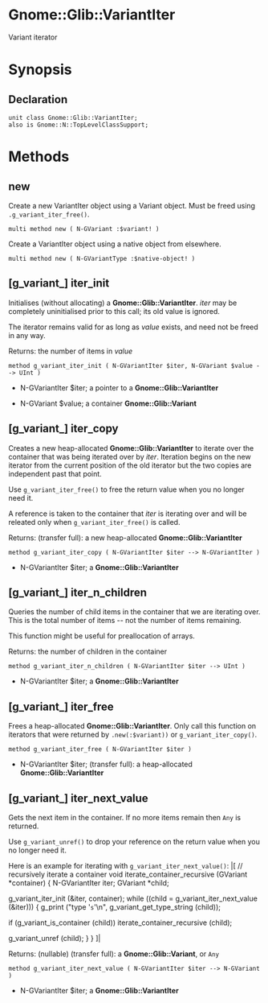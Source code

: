 Gnome::Glib::VariantIter
========================

Variant iterator

Synopsis
========

Declaration
-----------

    unit class Gnome::Glib::VariantIter;
    also is Gnome::N::TopLevelClassSupport;

Methods
=======

new
---

Create a new VariantIter object using a Variant object. Must be freed using `.g_variant_iter_free()`.

    multi method new ( N-GVariant :$variant! )

Create a VariantIter object using a native object from elsewhere.

    multi method new ( N-GVariantType :$native-object! )

[g_variant_] iter_init
----------------------

Initialises (without allocating) a **Gnome::Glib::VariantIter**. *iter* may be completely uninitialised prior to this call; its old value is ignored.

The iterator remains valid for as long as *value* exists, and need not be freed in any way.

Returns: the number of items in *value*

    method g_variant_iter_init ( N-GVariantIter $iter, N-GVariant $value --> UInt )

  * N-GVariantIter $iter; a pointer to a **Gnome::Glib::VariantIter**

  * N-GVariant $value; a container **Gnome::Glib::Variant**

[g_variant_] iter_copy
----------------------

Creates a new heap-allocated **Gnome::Glib::VariantIter** to iterate over the container that was being iterated over by *iter*. Iteration begins on the new iterator from the current position of the old iterator but the two copies are independent past that point.

Use `g_variant_iter_free()` to free the return value when you no longer need it.

A reference is taken to the container that *iter* is iterating over and will be releated only when `g_variant_iter_free()` is called.

Returns: (transfer full): a new heap-allocated **Gnome::Glib::VariantIter**

    method g_variant_iter_copy ( N-GVariantIter $iter --> N-GVariantIter )

  * N-GVariantIter $iter; a **Gnome::Glib::VariantIter**

[g_variant_] iter_n_children
----------------------------

Queries the number of child items in the container that we are iterating over. This is the total number of items -- not the number of items remaining.

This function might be useful for preallocation of arrays.

Returns: the number of children in the container

    method g_variant_iter_n_children ( N-GVariantIter $iter --> UInt )

  * N-GVariantIter $iter; a **Gnome::Glib::VariantIter**

[g_variant_] iter_free
----------------------

Frees a heap-allocated **Gnome::Glib::VariantIter**. Only call this function on iterators that were returned by `.new(:$variant))` or `g_variant_iter_copy()`.

    method g_variant_iter_free ( N-GVariantIter $iter )

  * N-GVariantIter $iter; (transfer full): a heap-allocated **Gnome::Glib::VariantIter**

[g_variant_] iter_next_value
----------------------------

Gets the next item in the container. If no more items remain then `Any` is returned.

Use `g_variant_unref()` to drop your reference on the return value when you no longer need it.

Here is an example for iterating with `g_variant_iter_next_value()`: |[<!-- language="C" --> // recursively iterate a container void iterate_container_recursive (GVariant *container) { N-GVariantIter iter; GVariant *child;

g_variant_iter_init (&iter, container); while ((child = g_variant_iter_next_value (&iter))) { g_print ("type '`s`'\n", g_variant_get_type_string (child));

if (g_variant_is_container (child)) iterate_container_recursive (child);

g_variant_unref (child); } } ]|

Returns: (nullable) (transfer full): a **Gnome::Glib::Variant**, or `Any`

    method g_variant_iter_next_value ( N-GVariantIter $iter --> N-GVariant )

  * N-GVariantIter $iter; a **Gnome::Glib::VariantIter**

